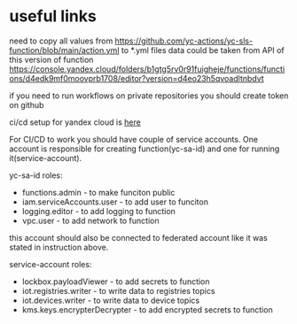 # useful links

need to copy all values from https://github.com/yc-actions/yc-sls-function/blob/main/action.yml
to *.yml files
data could be taken from API of this version of function https://console.yandex.cloud/folders/b1gtg5rv0r91fuigheje/functions/functions/d4edk9mf0moovprb1708/editor?version=d4eo23h5qvoadltnbdvt

if you need to run workflows on private repositories you should create token on github 

ci/cd setup for yandex cloud is [here](https://yandex.cloud/ru/docs/tutorials/serverless/ci-cd-github-functions#console_3)

For CI/CD to work you should have couple of service accounts. One account is responsible for creating function(yc-sa-id) and one for running it(service-account).

yc-sa-id roles: 
- functions.admin - to make funciton public
- iam.serviceAccounts.user - to add user to funciton
- logging.editor - to add logging to function
- vpc.user - to add network to function

this account should also be connected to federated account like it was stated in instruction above.

service-account roles:
- lockbox.payloadViewer - to add secrets to function
- iot.registries.writer -  to write data to registries topics
- iot.devices.writer -  to write data to device topics
- kms.keys.encrypterDecrypter - to add encrypted secrets to function